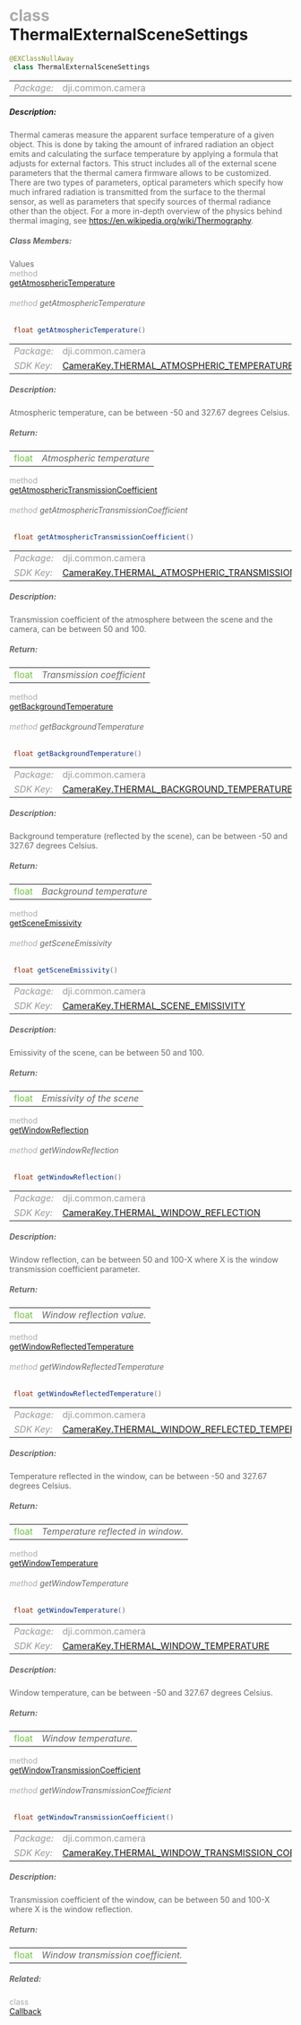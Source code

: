 <div class="article"><h1 ><font color="#AAA">class </font>ThermalExternalSceneSettings</h1></div>

~~~java
@EXClassNullAway
 class ThermalExternalSceneSettings 
~~~

<html><table class="table-supportedby"><tr valign="top"><td width=15%><font color="#999"><i>Package:</i></td><td width=85%><font color="#999">dji.common.camera</td></tr></table></html>



##### Description:



<font color="#666">Thermal cameras measure the apparent surface temperature of a given object. This is done by taking the amount of infrared radiation an object emits and calculating the surface temperature by applying a formula that adjusts for external factors. This struct includes all of the external scene parameters that the thermal camera firmware allows  to be customized. There are two types of parameters, optical parameters which specify how much infrared  radiation is transmitted from the surface to the thermal sensor, as well as parameters that specify sources of thermal radiance other than the object. For a more in-depth overview of the physics behind thermal imaging, see https://en.wikipedia.org/wiki/Thermography.



##### Class Members:

<div class="api-row" id="djicamera_djicamerathermalexternalscenesettings_atmospherictemperature"><div class="api-col left">Values</div><div class="api-col middle" style="color:#AAA">method</div><div class="api-col right"><a class="trigger" href="#djicamera_djicamerathermalexternalscenesettings_atmospherictemperature_inline">getAtmosphericTemperature</a></div></div><div class="inline-doc" id="djicamera_djicamerathermalexternalscenesettings_atmospherictemperature_inline"

><div class="article"><h6 ><font color="#AAA">method </font>getAtmosphericTemperature</h6></div>

~~~java
 float getAtmosphericTemperature() 
~~~

<html><table class="table-supportedby"><tr valign="top"><td width=15%><font color="#999"><i>Package:</i></td><td width=85%><font color="#999">dji.common.camera</td></tr><tr valign="top"><td width=15%><font color="#999"><i>SDK Key:</i></td><td width=85%><font color="#999"><a href="/Components/KeyManager/DJICameraKey.html#camerakey_thermal_atmospheric_temperature_key">CameraKey.THERMAL_ATMOSPHERIC_TEMPERATURE</a></td></tr></table></html>



##### Description:



<font color="#666">Atmospheric temperature, can be between -50 and 327.67 degrees Celsius.



##### Return:

<html><table class="table-inline-parameters"><tr valign="top"><td><font color="#70BF41">float</td><td><font color="#666"><i>Atmospheric temperature</i></td></tr></table></html></div>

<div class="api-row" id="djicamera_djicamerathermalexternalscenesettings_atmospherictransmissioncoefficient"><div class="api-col left"></div><div class="api-col middle" style="color:#AAA">method</div><div class="api-col right"><a class="trigger" href="#djicamera_djicamerathermalexternalscenesettings_atmospherictransmissioncoefficient_inline">getAtmosphericTransmissionCoefficient</a></div></div><div class="inline-doc" id="djicamera_djicamerathermalexternalscenesettings_atmospherictransmissioncoefficient_inline"

><div class="article"><h6 ><font color="#AAA">method </font>getAtmosphericTransmissionCoefficient</h6></div>

~~~java
 float getAtmosphericTransmissionCoefficient() 
~~~

<html><table class="table-supportedby"><tr valign="top"><td width=15%><font color="#999"><i>Package:</i></td><td width=85%><font color="#999">dji.common.camera</td></tr><tr valign="top"><td width=15%><font color="#999"><i>SDK Key:</i></td><td width=85%><font color="#999"><a href="/Components/KeyManager/DJICameraKey.html#camerakey_thermal_atmospheric_transmission_coefficient_key">CameraKey.THERMAL_ATMOSPHERIC_TRANSMISSION_COEFFICIENT</a></td></tr></table></html>



##### Description:



<font color="#666">Transmission coefficient of the atmosphere between the scene and the camera, can be between 50 and 100.



##### Return:

<html><table class="table-inline-parameters"><tr valign="top"><td><font color="#70BF41">float</td><td><font color="#666"><i>Transmission coefficient</i></td></tr></table></html></div>

<div class="api-row" id="djicamera_djicamerathermalexternalscenesettings_backgroundtemperature"><div class="api-col left"></div><div class="api-col middle" style="color:#AAA">method</div><div class="api-col right"><a class="trigger" href="#djicamera_djicamerathermalexternalscenesettings_backgroundtemperature_inline">getBackgroundTemperature</a></div></div><div class="inline-doc" id="djicamera_djicamerathermalexternalscenesettings_backgroundtemperature_inline"

><div class="article"><h6 ><font color="#AAA">method </font>getBackgroundTemperature</h6></div>

~~~java
 float getBackgroundTemperature() 
~~~

<html><table class="table-supportedby"><tr valign="top"><td width=15%><font color="#999"><i>Package:</i></td><td width=85%><font color="#999">dji.common.camera</td></tr><tr valign="top"><td width=15%><font color="#999"><i>SDK Key:</i></td><td width=85%><font color="#999"><a href="/Components/KeyManager/DJICameraKey.html#camerakey_thermal_background_temperature_key">CameraKey.THERMAL_BACKGROUND_TEMPERATURE</a></td></tr></table></html>



##### Description:



<font color="#666">Background temperature (reflected by the scene), can be between -50 and 327.67 degrees Celsius.



##### Return:

<html><table class="table-inline-parameters"><tr valign="top"><td><font color="#70BF41">float</td><td><font color="#666"><i>Background temperature</i></td></tr></table></html></div>

<div class="api-row" id="djicamera_djicamerathermalexternalscenesettings_sceneemissivity"><div class="api-col left"></div><div class="api-col middle" style="color:#AAA">method</div><div class="api-col right"><a class="trigger" href="#djicamera_djicamerathermalexternalscenesettings_sceneemissivity_inline">getSceneEmissivity</a></div></div><div class="inline-doc" id="djicamera_djicamerathermalexternalscenesettings_sceneemissivity_inline"

><div class="article"><h6 ><font color="#AAA">method </font>getSceneEmissivity</h6></div>

~~~java
 float getSceneEmissivity() 
~~~

<html><table class="table-supportedby"><tr valign="top"><td width=15%><font color="#999"><i>Package:</i></td><td width=85%><font color="#999">dji.common.camera</td></tr><tr valign="top"><td width=15%><font color="#999"><i>SDK Key:</i></td><td width=85%><font color="#999"><a href="/Components/KeyManager/DJICameraKey.html#camerakey_thermal_scene_emissivity_key">CameraKey.THERMAL_SCENE_EMISSIVITY</a></td></tr></table></html>



##### Description:



<font color="#666">Emissivity of the scene, can be between 50 and 100.



##### Return:

<html><table class="table-inline-parameters"><tr valign="top"><td><font color="#70BF41">float</td><td><font color="#666"><i>Emissivity of the scene</i></td></tr></table></html></div>

<div class="api-row" id="djicamera_djicamerathermalexternalscenesettings_windowreflection"><div class="api-col left"></div><div class="api-col middle" style="color:#AAA">method</div><div class="api-col right"><a class="trigger" href="#djicamera_djicamerathermalexternalscenesettings_windowreflection_inline">getWindowReflection</a></div></div><div class="inline-doc" id="djicamera_djicamerathermalexternalscenesettings_windowreflection_inline"

><div class="article"><h6 ><font color="#AAA">method </font>getWindowReflection</h6></div>

~~~java
 float getWindowReflection() 
~~~

<html><table class="table-supportedby"><tr valign="top"><td width=15%><font color="#999"><i>Package:</i></td><td width=85%><font color="#999">dji.common.camera</td></tr><tr valign="top"><td width=15%><font color="#999"><i>SDK Key:</i></td><td width=85%><font color="#999"><a href="/Components/KeyManager/DJICameraKey.html#camerakey_thermal_window_reflection_key">CameraKey.THERMAL_WINDOW_REFLECTION</a></td></tr></table></html>



##### Description:



<font color="#666">Window reflection, can be between 50 and 100-X where X is the window transmission coefficient parameter.



##### Return:

<html><table class="table-inline-parameters"><tr valign="top"><td><font color="#70BF41">float</td><td><font color="#666"><i>Window reflection value.</i></td></tr></table></html></div>

<div class="api-row" id="djicamera_djicamerathermalexternalscenesettings_windowreflectedtemperature"><div class="api-col left"></div><div class="api-col middle" style="color:#AAA">method</div><div class="api-col right"><a class="trigger" href="#djicamera_djicamerathermalexternalscenesettings_windowreflectedtemperature_inline">getWindowReflectedTemperature</a></div></div><div class="inline-doc" id="djicamera_djicamerathermalexternalscenesettings_windowreflectedtemperature_inline"

><div class="article"><h6 ><font color="#AAA">method </font>getWindowReflectedTemperature</h6></div>

~~~java
 float getWindowReflectedTemperature() 
~~~

<html><table class="table-supportedby"><tr valign="top"><td width=15%><font color="#999"><i>Package:</i></td><td width=85%><font color="#999">dji.common.camera</td></tr><tr valign="top"><td width=15%><font color="#999"><i>SDK Key:</i></td><td width=85%><font color="#999"><a href="/Components/KeyManager/DJICameraKey.html#camerakey_thermal_window_reflected_temperature_key">CameraKey.THERMAL_WINDOW_REFLECTED_TEMPERATURE</a></td></tr></table></html>



##### Description:



<font color="#666">Temperature reflected in the window, can be between -50 and 327.67 degrees Celsius.



##### Return:

<html><table class="table-inline-parameters"><tr valign="top"><td><font color="#70BF41">float</td><td><font color="#666"><i>Temperature reflected in window.</i></td></tr></table></html></div>

<div class="api-row" id="djicamera_djicamerathermalexternalscenesettings_windowtemperature"><div class="api-col left"></div><div class="api-col middle" style="color:#AAA">method</div><div class="api-col right"><a class="trigger" href="#djicamera_djicamerathermalexternalscenesettings_windowtemperature_inline">getWindowTemperature</a></div></div><div class="inline-doc" id="djicamera_djicamerathermalexternalscenesettings_windowtemperature_inline"

><div class="article"><h6 ><font color="#AAA">method </font>getWindowTemperature</h6></div>

~~~java
 float getWindowTemperature() 
~~~

<html><table class="table-supportedby"><tr valign="top"><td width=15%><font color="#999"><i>Package:</i></td><td width=85%><font color="#999">dji.common.camera</td></tr><tr valign="top"><td width=15%><font color="#999"><i>SDK Key:</i></td><td width=85%><font color="#999"><a href="/Components/KeyManager/DJICameraKey.html#camerakey_thermal_window_temperature_key">CameraKey.THERMAL_WINDOW_TEMPERATURE</a></td></tr></table></html>



##### Description:



<font color="#666">Window temperature, can be between -50 and 327.67 degrees Celsius.



##### Return:

<html><table class="table-inline-parameters"><tr valign="top"><td><font color="#70BF41">float</td><td><font color="#666"><i>Window temperature.</i></td></tr></table></html></div>

<div class="api-row" id="djicamera_djicamerathermalexternalscenesettings_windowtransmissioncoefficient"><div class="api-col left"></div><div class="api-col middle" style="color:#AAA">method</div><div class="api-col right"><a class="trigger" href="#djicamera_djicamerathermalexternalscenesettings_windowtransmissioncoefficient_inline">getWindowTransmissionCoefficient</a></div></div><div class="inline-doc" id="djicamera_djicamerathermalexternalscenesettings_windowtransmissioncoefficient_inline"

><div class="article"><h6 ><font color="#AAA">method </font>getWindowTransmissionCoefficient</h6></div>

~~~java
 float getWindowTransmissionCoefficient() 
~~~

<html><table class="table-supportedby"><tr valign="top"><td width=15%><font color="#999"><i>Package:</i></td><td width=85%><font color="#999">dji.common.camera</td></tr><tr valign="top"><td width=15%><font color="#999"><i>SDK Key:</i></td><td width=85%><font color="#999"><a href="/Components/KeyManager/DJICameraKey.html#camerakey_thermal_window_transmission_coefficient_key">CameraKey.THERMAL_WINDOW_TRANSMISSION_COEFFICIENT</a></td></tr></table></html>



##### Description:



<font color="#666">Transmission coefficient of the window, can be between 50 and 100-X where X is the window reflection.



##### Return:

<html><table class="table-inline-parameters"><tr valign="top"><td><font color="#70BF41">float</td><td><font color="#666"><i>Window transmission coefficient.</i></td></tr></table></html></div>



##### Related:

<div class="api-row" id="djicamera_thermalcameraexternalscenesettingsupdatedcallbackinterface"><div class="api-col left"></div><div class="api-col middle" style="color:#AAA">class</div><div class="api-col right"><a href="/Components/Camera/DJICamera_ThermalCameraExternalSceneSettingsUpdatedCallbackInterface.html">Callback</a></div></div>
